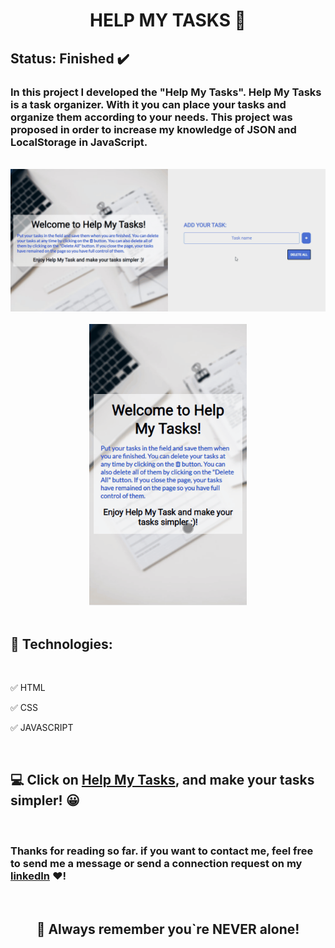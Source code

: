 <h1 align="center"><strong>HELP MY TASKS 📝</strong></h1>

<h2><strong>Status:</strong> Finished ✔️</h2>

### In this project I developed the "Help My Tasks". Help My Tasks is a task organizer. With it you can place your tasks and organize them according to your needs. This project was proposed in order to increase my knowledge of <strong>JSON</strong> and <strong>LocalStorage</strong> in JavaScript.

<br>

<div align="center">
    <img src="./GitHub/Web_gif.gif" alt="web demo gif"> 
        <br><br>
    <img src="./GitHub/Mob_gif.gif" alt="Mobile demo gif" height=450px>
</div>
<br>

## **🚀 Technologies:**

<br>

 ✅ HTML

 ✅ CSS

 ✅ JAVASCRIPT

<br>

## 💻 Click on [Help My Tasks](https://help-my-tasks.netlify.app), and make your tasks simpler! 😀

<br>

### Thanks for reading so far. if you want to contact me, feel free to send me a message or send a connection request on my [linkedIn](https://www.linkedin.com/in/mateus-silva-folego260601/) ❤!

<br>

<h2 align="center"> 📖 Always remember you`re <strong>NEVER</strong> alone!